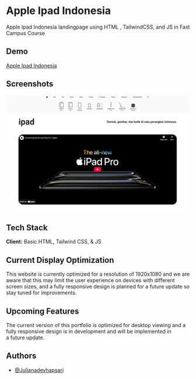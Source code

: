 
# Apple Ipad Indonesia

Apple Ipad Indonesia landingpage using HTML , TailwindCSS, and JS in Fast Campus Course

## Demo

[Apple Ipad Indonesia](https://aztrumadev-portfolio-landingpage-1.netlify.app/)

## Screenshots

![Apple ScreenShoot](./src/assets/Screenshot%202025-02-28%20124818.png)

## Tech Stack

**Client:** Basic HTML, Tailwind CSS, & JS

## Current Display Optimization

This website is currently optimized for a resolution of 1920x1080 and we are aware that this may limit the user experience on devices with different screen sizes, and a fully responsive design is planned for a future update so stay tuned for improvements.

## Upcoming Features

The current version of this portfolio is optimized for desktop viewing and a fully responsive design is in development and will be implemented in a future update.

## Authors

- [@Julianadevhapsari](https://github.com/JulianaDeviHapsari/)

